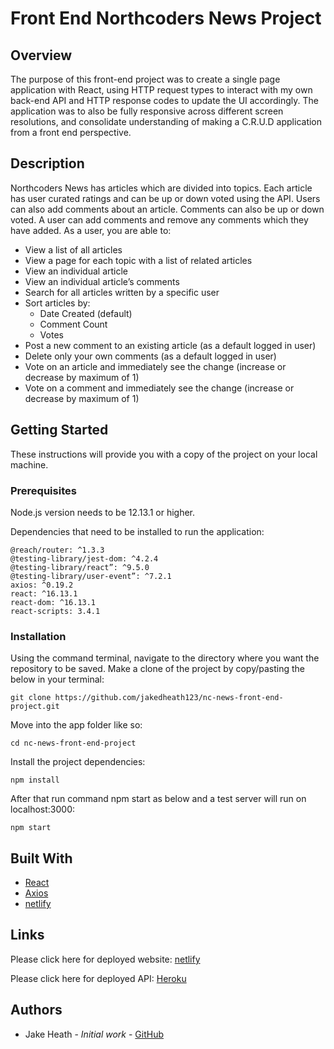 
# Front End Northcoders News Project

## Overview
    
  The purpose of this front-end project was to create a single page
      application with React, using HTTP request types to interact with my own
      back-end API and HTTP response codes to update the UI accordingly. The
      application was to also be fully responsive across different screen
      resolutions, and consolidate understanding of making a C.R.U.D application
      from a front end perspective.
    
## Description
   
   Northcoders News has articles which are divided into topics. Each article
      has user curated ratings and can be up or down voted using the API. Users
      can also add comments about an article. Comments can also be up or down
      voted. A user can add comments and remove any comments which they have
      added. As a user, you are able to:
   
    
   - View a list of all articles
   - View a page for each topic with a list of related articles
   - View an individual article
   - View an individual article’s comments
   - Search for all articles written by a specific user
   - Sort articles by: 
     - Date Created (default)
     - Comment Count
     - Votes
   - Post a new comment to an existing article (as a default logged in user)
   - Delete only your own comments (as a default logged in user)
   - Vote on an article and immediately see the change (increase or decrease
        by maximum of 1)
   - Vote on a comment and immediately see the change (increase or decrease
        by maximum of 1)
   
## Getting Started
These instructions will provide you with a copy of the project on your local machine.

### Prerequisites
      
Node.js version needs to be 12.13.1 or higher.   
      
Dependencies that need to be installed to run the application:

``` 
@reach/router: ^1.3.3
@testing-library/jest-dom: ^4.2.4
@testing-library/react”: ^9.5.0
@testing-library/user-event”: ^7.2.1
axios: ^0.19.2
react: ^16.13.1
react-dom: ^16.13.1
react-scripts: 3.4.1
```   

### Installation
    
Using the command terminal, navigate to the directory where you want the repository to be saved. Make a clone of the project by copy/pasting the below in your terminal:
```
git clone https://github.com/jakedheath123/nc-news-front-end-project.git
```      
Move into the app folder like so:
```
cd nc-news-front-end-project
```
Install the project dependencies:
```
npm install
```
After that run command npm start as below and a test server will run on localhost:3000:
```
npm start
```
## Built With
- [React](https://reactjs.org/)
- [Axios](https://www.npmjs.com/package/axios)
- [netlify](https://www.netlify.com/)


## Links

Please click here for deployed website:
[netlify](https://nc-news-fe-project.netlify.app)
        
Please click here for deployed API:
[Heroku](https://nc-news-be-project.herokuapp.com/api)
        
## Authors
        
- Jake Heath - *Initial work* - [GitHub](https://github.com/jakedheath123)
        
